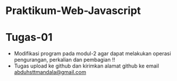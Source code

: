 # Praktikum-Web-Javascript
# Tugas-01

- Modifikasi program pada modul-2 agar dapat melakukan operasi pengurangan, perkalian dan pembagian !!
- Tugas upload ke github dan kirimkan alamat github ke email abduhsttmandala@gmail.com
